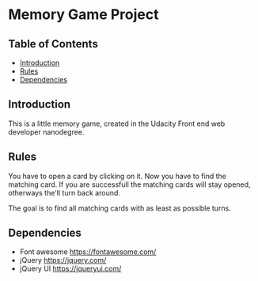 # Memory Game Project

## Table of Contents

* [Introduction](#introduction)
* [Rules](#rules)
* [Dependencies](#dependencies)

## Introduction
This is a little memory game, created in the Udacity Front end web developer nanodegree.
## Rules
You have to open a card by clicking on it. Now you have to find the matching card. If you are successfull the matching cards will stay opened, otherways the'll turn back around.


The goal is to find all matching cards with as least as possible turns.

## Dependencies
* Font awesome https://fontawesome.com/
* jQuery https://jquery.com/
* jQuery UI https://jqueryui.com/




